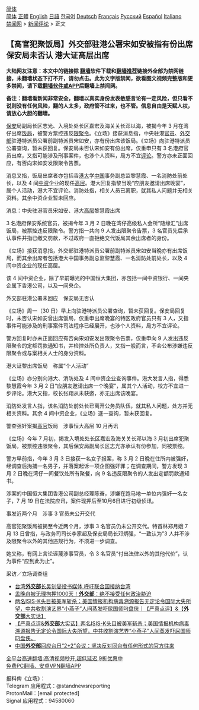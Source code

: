  <!-- 面包屑导航 --> <div class="breadcrumb"><!-- GTranslate: https://gtranslate.io/ -->  <div class="switcher notranslate">  <div class="selected">  <a href="#" onclick="return false;"> 简体</a>  </div>  <div class="option">  <a href="https://www.bannedbook.org" onclick="doGTranslate('zh-CN|zh-CN');jQuery('div.switcher div.selected a').html(jQuery(this).html());return false;" title="简体中文" class="nturl selected"> 简体</a>  <a href="https://www.bannedbook.org/zh-tw/" onclick="doGTranslate('zh-CN|zh-TW');jQuery('div.switcher div.selected a').html(jQuery(this).html());return false;" title="繁體中文" class="nturl"> 正體</a>  <a href="https://www.bannedbook.org/en/" onclick="doGTranslate('zh-CN|en');jQuery('div.switcher div.selected a').html(jQuery(this).html());return false;" title="English" class="nturl"> English</a>  <a href="https://www.bannedbook.org/ja/" onclick="doGTranslate('zh-CN|ja');jQuery('div.switcher div.selected a').html(jQuery(this).html());return false;" title="日本語" class="nturl"> 日語</a>  <a href="https://www.bannedbook.org/ko/" onclick="doGTranslate('zh-CN|ko');jQuery('div.switcher div.selected a').html(jQuery(this).html());return false;" title="한국어" class="nturl"> 한국어</a>  <a href="https://www.bannedbook.org/de/" onclick="doGTranslate('zh-CN|de');jQuery('div.switcher div.selected a').html(jQuery(this).html());return false;" title="Deutsch" class="nturl"> Deutsch</a>  <a href="https://www.bannedbook.org/fr/" onclick="doGTranslate('zh-CN|fr');jQuery('div.switcher div.selected a').html(jQuery(this).html());return false;" title="Français" class="nturl"> Français</a>  <a href="https://www.bannedbook.org/ru/" onclick="doGTranslate('zh-CN|ru');jQuery('div.switcher div.selected a').html(jQuery(this).html());return false;" title="Русский" class="nturl"> Русский</a>  <a href="https://www.bannedbook.org/es/" onclick="doGTranslate('zh-CN|es');jQuery('div.switcher div.selected a').html(jQuery(this).html());return false;" title="Español" class="nturl"> Español</a>  <a href="https://www.bannedbook.org/it/" onclick="doGTranslate('zh-CN|it');jQuery('div.switcher div.selected a').html(jQuery(this).html());return false;" title="Italiano" class="nturl"> Italiano</a>  </div>  </div>      <div class='breadcrumb-sub'><!-- Breadcrumb NavXT 6.3.0 --> <a href="https://www.bannedbook.org/" class="home">禁闻网</a> &gt; <a href="https://www.bannedbook.org/bnews/comments/" class="category">新闻评论</a> &gt; 正文</div></div><h2>【高官犯聚饭局】外交部驻港公署宋如安被指有份出席 保安局未否认 港大证高层出席</h2> <p class="notice"><b>大陆网友注意：本文中的链接除 <a href="https://github.com/bannedbook/fanqiang" >翻墙</a>软件下载和<a href="https://github.com/killgcd/justmysocks/blob/master/README.md">翻墙推荐</a>链接外全部为禁网链接，未翻墙状态下打不开，请勿点击。此为文字版禁闻，欲看图文视频完整版和更多禁闻，请下载<a href="https://github.com/bannedbook/fanqiang">翻墙软件或APP</a>后翻墙上禁闻网。</p><p>备注：翻墙看新闻非常安全，翻墙以真实身份发表敏感言论有一定风险，但只看不说则没有任何风险，翻的人太多，政府管不过来，也不管。信息自由是天赋人权，请放心大胆的翻墙。</b></p>  <div class="entry">  <p><a href="https://www.bannedbook.org/bnews/tag/%E4%BF%9D%E5%AE%89/" class="st_tag internal_tag" rel="tag" title="标签 保安 下的日志">保安</a>局副局长区志光、入境处处长区嘉宏及海关关长邓以海，被揭今年 3 月在湾仔出席<a href="https://www.bannedbook.org/bnews/tag/%e9%a5%ad%e5%b1%80/" class="st_tag internal_tag" rel="tag" title="标签 饭局 下的日志">饭局</a>，被警方票控违反<a href="https://www.bannedbook.org/bnews/tag/%E9%99%90%E8%81%9A%E4%BB%A4/" class="st_tag internal_tag" rel="tag" title="标签 限聚令 下的日志">限聚令</a>。《立场》接获消息指，中央驻港<a href="https://www.bannedbook.org/bnews/tag/%E5%AE%98%E5%91%98/" class="st_tag internal_tag" rel="tag" title="标签 官员 下的日志">官员</a>、<a href="https://www.bannedbook.org/bnews/tag/%E5%A4%96%E4%BA%A4%E9%83%A8/" class="st_tag internal_tag" rel="tag" title="标签 外交部 下的日志">外交部</a>驻港特派员公署前副特派员宋如安，亦有份出席该饭局。《立场》向驻港特派员公署查询，暂未获回复。保安局未否认宋如安有份出席，仅重申只有 3 名港府官员出席，又指可能涉及刑事案件，也涉个人资料，局方不宜<span class='wp_keywordlink_affiliate'><a href="https://www.bannedbook.org/bnews/comments/" title="新闻评论" target="_blank">评论</a></span>。警方亦未正面回应，有否向宋如安发限聚令告票。</p> <p>消息又指，饭局出席者亦包括香<a href="https://www.bannedbook.org/bnews/tag/%E6%B8%AF%E5%A4%A7/" class="st_tag internal_tag" rel="tag" title="标签 港大 下的日志">港大</a>学<span class='wp_keywordlink_affiliate'><a href="https://www.bannedbook.org/" title="中国" target="_blank">中国</a></span>事务副总监黎慧霞、一名消防处前处长，以及 4 间<a href="https://www.bannedbook.org/bnews/tag/%E4%B8%AD%E8%B5%84/" class="st_tag internal_tag" rel="tag" title="标签 中资 下的日志">中资</a>企业的现任<span class='wp_keywordlink_affiliate'><a href="https://www.bannedbook.org/bnews/ccpdope/" title="中共高层内幕" target="_blank">高层</a></span>。港大回复指黎当晚“应朋友邀请出席晚宴”，属个人活动，港大不宜评论。消防处指，相关人员已离职，就其私人问题并无相关资料。其余中资企业暂未回应。</p> <p>消息：中央驻港官员宋如安、港大<a href="https://www.bannedbook.org/bnews/tag/%E9%AB%98%E5%B1%82/" class="st_tag internal_tag" rel="tag" title="标签 高层 下的日志">高层</a>黎慧霞出席</p> <p>3 名港府保安系统官员，被揭今年 3 月 2 日晚在湾仔高级私人会所“随缘汇”出席饭局，被票控违反限聚令。警方指一共向 9 人发出限聚令告票，3 名官员先后承认事件并指已缴交罚款，不过政府一直拒绝交代饭局其余出席者的身份。</p> <p>《立场》接获消息指，外交部驻港特派员公署前副特派员宋如安当晚亦有出席饭局，而其余出席者包括港大中国事务副总监黎慧霞、一名消防处前处长，以及 4 间中资企业的现任高层。</p>  <p>该 4 间中资企业，除了早前曝光的中国恒大集团，亦包括一间中资银行、一间央企属下香港公司，以及一间央企。</p> <p>外交部驻港公署未回应　保安局无否认</p> <p>《立场》周一（30 日）早上向驻港特派员公署查询，暂未获回复。保安局回复时，未否认宋如安曾出席饭局，仅重申出席晚宴的特区政府官员只有 3 人，又指事件可能涉及的刑事案件司法程序已经展开，也涉个人资料，局方不宜评论。</p> <p>警方回复时亦未正面回应有否向宋如安发出限聚令告票，仅重申向 9 人发出违反限聚令的定额罚款通知书，并检控处所负责人，又指一般而言，不会公布涉嫌违反限聚令或与案相关人士的身分资料。</p> <p>港大证黎出席饭局　称属“个人活动”</p>  <p>《立场》亦分别向港大、消防处及 4 间中资企业查询事件。港大发言人指，得悉黎慧霞今年 3 月 2 日“应朋友邀请出席一个晚宴”，属其个人活动，校方不宜进一步评论。港大又指，校长张翔从未获邀，亦无出席该晚宴。 </p> <p>消防处发言人指，该名消防处前处长已离开公务员队伍，就其私人问题，处方并无相关资料。其余 4 间中资企业，《立场》逐一查询，暂未获回复。</p> <p>警查强奸案揭<a href="https://www.bannedbook.org/bnews/tag/%E9%AB%98%E5%AE%98/" class="st_tag internal_tag" rel="tag" title="标签 高官 下的日志">高官</a>饭局　涉事恒大高层 10 月再讯</p> <p>《立场》今年 7 月初，揭发入境处处长区嘉宏及海关关长邓以海 3 月初出席犯聚饭局，被票控违限聚令，其后保安局副局长区志光亦承认有份参加，同被票控。</p> <p>警方早前指，今年 3 月 3 日接获一名女子报案，称 3 月 2 日晚在住所内被强奸，经调查后拘捕一名男子，并落案起诉一项企图强奸罪；在调查期间，警方发现 3 月 2 日晚在湾仔一间餐饮处所有聚餐，向 9 名违反限聚令的人发出定额罚款通知书。</p>  <p>涉案的中国恒大集团香港公司副总经理陈奋，涉嫌在跑马地一单位内强奸一名女子，7 月 19 日在法院应讯，案件现押后至10月6日进行初级侦讯。</p> <p>事发近两个月　涉事 3 官员未公开交代</p> <p>高官犯聚饭局被揭至今近两个月，涉事 3 名官员仍未公开交代。特首林郑月娥 7 月 13 日曾指，与政务司司长李家超及保安局局长邓炳强，“一致认为”3 人并不涉及限聚令以外的其他违规行为，不须进一步调查。</p> <p>她又称，有网上言论诬蔑涉事官员，令 3 名官员“付出法律以外的其他代价”，认为事件“应到此为止”。</p> <p>采访／立场调查组</p>  <ul class='op-related-articles' title='相关阅读'> <li><a href='https://www.bannedbook.org/bnews/headline/20210830/1615474.html' target='_blank'>台湾<b>外交部</b>长吴钊燮投书媒体 呼吁联合国接纳台湾</a></li> <li><a href='https://www.bannedbook.org/bnews/bannedvideo/20210829/1615343.html' target='_blank'>孟晚舟被无理拘押1000天！<b>外交部</b>：绝不接受任何政治胁迫</a></li> <li><a href='https://www.bannedbook.org/bnews/bannedvideo/20210829/1615297.html' target='_blank'>两名ISIS-K头目被美军斩杀；美国情报机构病毒溯源报告无定论令国际大失所望，中共收割演艺界“小燕子”人间蒸发吓尿国师叼盘侠｜【严真点评】&【<b>外交部</b>大实话】</a></li> <li><a href='https://www.bannedbook.org/bnews/bannedvideo/20210829/1615283.html' target='_blank'>【严真点评&#038;<b>外交部</b>大实话】两名ISIS-K头目被美军斩杀；美国情报机构病毒溯源报告无定论令国际大失所望，中共收割演艺界“小燕子”人间蒸发吓尿国师叼盘侠。</a></li> <li><a href='https://www.bannedbook.org/bnews/baitai/20210827/1614446.html' target='_blank'>中国<b>外交部</b>回应台日“2+2”会议：坚决反对同台有任何形式的官方往来</a></li> </ul> <p class="texttj"> <a href="https://github.com/bannedbook/fanqiang/wiki/V2ray%E6%9C%BA%E5%9C%BA" target="_blank">全平台高速翻墙:高清视频秒开,超低延迟,9折优惠中</a><br/> <a href="https://github.com/bannedbook/fanqiang/wiki/%E7%A6%81%E9%97%BB%E7%BD%91%E5%AE%89%E5%8D%93%E7%BF%BB%E5%A2%99%E6%96%B0%E9%97%BBAPP" target="_blank">免费PC翻墙、安卓VPN翻墙APP</a></p><p>报料俾《立场》：<br /> Telegram 应用程式：@standnewsreporting<br /> ProtonMail：[email protected]<br /> Signal 应用程式：94580060</p><a name='sharetosocial'></a>  <div style="margin-bottom:5px;padding-bottom:5px;clear:both"> <div id="archive-pix-1" class="banner-ads"> <!-- AuctionX Display platform tag START --> <div id="26318x728x90x621x_ADSLOT2" clicktrack="%%CLICK_URL_ESC%%"></div> <!-- AuctionX Display platform tag END --> </div> <div id="archive-pix-2" class="banner-ads"> <!-- AuctionX Display platform tag START --> <div id="26315x300x250x621x_ADSLOT2" clicktrack="%%CLICK_URL_ESC%%"></div> <!-- AuctionX Display platform tag END --> </div> </div>  <div id="archive-pix-1" class="banner-ads"> <!-- AuctionX Display platform tag START --> <div id="26318x728x90x621x_ADSLOT3" clicktrack="%%CLICK_URL_ESC%%"></div> <!-- AuctionX Display platform tag END --> </div> </div><!--END ENTRY--> 
